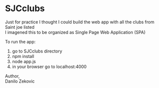 # SJCclubs
Just for practice I thought I could build the web app with all the clubs from Saint joe listed   
I imagened this to be organized as Single Page Web Application (SPA)


To run the app:   
1. go to SJCclubs directory   
2. npm install   
3. node app.js    
4. in your browser go to localhost:4000   
 

Author,    
Danilo Zekovic

